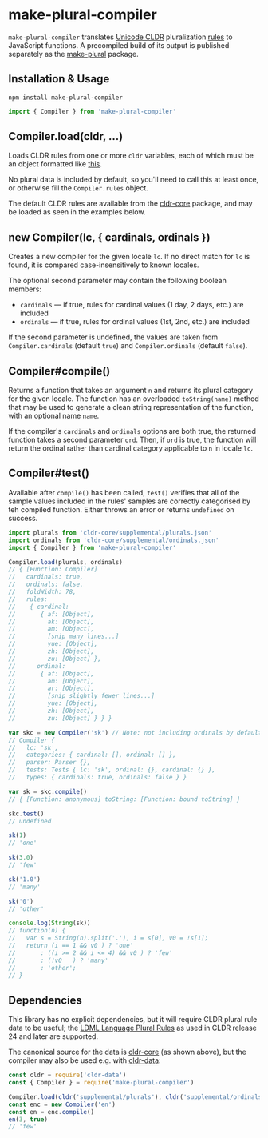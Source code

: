 # make-plural-compiler

`make-plural-compiler` translates [Unicode CLDR] pluralization [rules] to JavaScript functions. A precompiled build of its output is published separately as the [make-plural] package.

[unicode cldr]: http://cldr.unicode.org/
[rules]: http://www.unicode.org/cldr/charts/latest/supplemental/language_plural_rules.html
[make-plural]: https://www.npmjs.com/package/make-plural

## Installation & Usage

```
npm install make-plural-compiler
```

```js
import { Compiler } from 'make-plural-compiler'
```

## Compiler.load(cldr, ...)

Loads CLDR rules from one or more `cldr` variables, each of which must be an object formatted like [this][json].

No plural data is included by default, so you'll need to call this at least once, or otherwise fill the `Compiler.rules` object.

The default CLDR rules are available from the [cldr-core] package, and may be loaded as seen in the examples below.

[json]: https://github.com/unicode-cldr/cldr-core/blob/master/supplemental/plurals.json
[cldr-core]: https://www.npmjs.com/package/cldr-core

## new Compiler(lc, { cardinals, ordinals })

Creates a new compiler for the given locale `lc`. If no direct match for `lc` is found, it is compared case-insensitively to known locales.

The optional second parameter may contain the following boolean members:

- `cardinals` — if true, rules for cardinal values (1 day, 2 days, etc.) are included
- `ordinals` — if true, rules for ordinal values (1st, 2nd, etc.) are included

If the second parameter is undefined, the values are taken from `Compiler.cardinals` (default `true`) and `Compiler.ordinals` (default `false`).

## Compiler#compile()

Returns a function that takes an argument `n` and returns its plural category for the given locale. The function has an overloaded `toString(name)` method that may be used to generate a clean string representation of the function, with an optional name `name`.

If the compiler's `cardinals` and `ordinals` options are both true, the returned function takes a second parameter `ord`. Then, if `ord` is true, the function will return the ordinal rather than cardinal category applicable to `n` in locale `lc`.

## Compiler#test()

Available after `compile()` has been called, `test()` verifies that all of the sample values included in the rules' samples are correctly categorised by teh compiled function. Either throws an error or returns `undefined` on success.

```js
import plurals from 'cldr-core/supplemental/plurals.json'
import ordinals from 'cldr-core/supplemental/ordinals.json'
import { Compiler } from 'make-plural-compiler'

Compiler.load(plurals, ordinals)
// { [Function: Compiler]
//   cardinals: true,
//   ordinals: false,
//   foldWidth: 78,
//   rules:
//    { cardinal:
//       { af: [Object],
//         ak: [Object],
//         am: [Object],
//         [snip many lines...]
//         yue: [Object],
//         zh: [Object],
//         zu: [Object] },
//      ordinal:
//       { af: [Object],
//         am: [Object],
//         ar: [Object],
//         [snip slightly fewer lines...]
//         yue: [Object],
//         zh: [Object],
//         zu: [Object] } } }

var skc = new Compiler('sk') // Note: not including ordinals by default
// Compiler {
//   lc: 'sk',
//   categories: { cardinal: [], ordinal: [] },
//   parser: Parser {},
//   tests: Tests { lc: 'sk', ordinal: {}, cardinal: {} },
//   types: { cardinals: true, ordinals: false } }

var sk = skc.compile()
// { [Function: anonymous] toString: [Function: bound toString] }

skc.test()
// undefined

sk(1)
// 'one'

sk(3.0)
// 'few'

sk('1.0')
// 'many'

sk('0')
// 'other'

console.log(String(sk))
// function(n) {
//   var s = String(n).split('.'), i = s[0], v0 = !s[1];
//   return (i == 1 && v0 ) ? 'one'
//       : ((i >= 2 && i <= 4) && v0 ) ? 'few'
//       : (!v0   ) ? 'many'
//       : 'other';
// }
```

## Dependencies

This library has no explicit dependencies, but it will require CLDR plural rule data to be useful; the [LDML Language Plural Rules] as used in CLDR release 24 and later are supported.

The canonical source for the data is [cldr-core] (as shown above), but the compiler may also be used e.g. with [cldr-data]:

```js
const cldr = require('cldr-data')
const { Compiler } = require('make-plural-compiler')

Compiler.load(cldr('supplemental/plurals'), cldr('supplemental/ordinals'))
const enc = new Compiler('en')
const en = enc.compile()
en(3, true)
// 'few'
```

[ldml language plural rules]: http://unicode.org/reports/tr35/tr35-numbers.html#Language_Plural_Rules
[cldr-data]: https://www.npmjs.org/package/cldr-data
